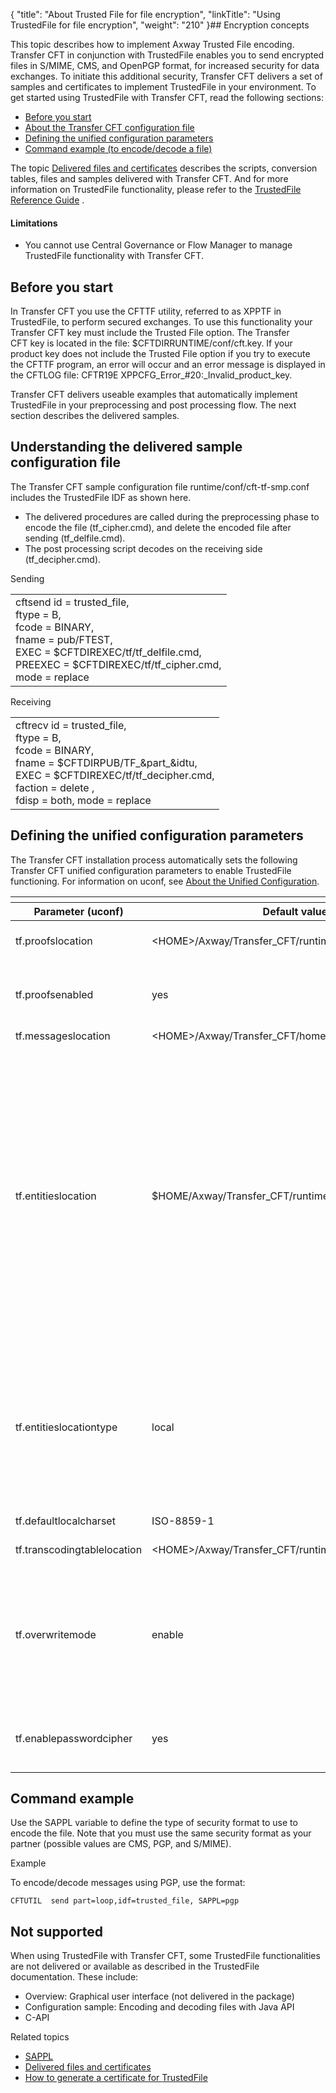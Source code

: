 {
    "title": "About Trusted File for file encryption",
    "linkTitle": "Using TrustedFile for file encryption",
    "weight": "210"
}## Encryption concepts

This topic describes how to implement Axway Trusted File encoding. <span class="mc-variable axway_variables.Component_Short_Name variable">Transfer CFT</span> in conjunction with TrustedFile enables you to send encrypted files in S/MIME, CMS, and OpenPGP format, for increased security for data exchanges. To initiate this additional security, Transfer CFT delivers a set of samples and certificates to implement TrustedFile in your environment. To get started using TrustedFile with Transfer CFT, read the following sections:

-   [Before you start](#Before)
-   [About the Transfer CFT configuration file](#Transfer)
-   [Defining the unified configuration parameters](#Defining)
-   [Command example (to encode/decode a file)](#Command)

The topic [Delivered files and certificates](tf_delivered_files_certficates) describes the scripts, conversion tables, files and samples delivered with Transfer CFT. And for more information on TrustedFile functionality, please refer to the [TrustedFile Reference Guide](#) .

#### Limitations

-   You cannot use <span class="mc-variable Primary.CG or_UM variable">Central Governance</span> or <span class="mc-variable suite_variables.FlowManager variable">Flow Manager</span> to manage <span class="mc-variable suite_variables.TrustedFileName variable">TrustedFile</span> functionality with <span class="mc-variable axway_variables.Component_Short_Name variable">Transfer CFT</span>.

<span id="Before"></span>

## Before you start

In Transfer CFT you use the CFTTF utility, referred to as XPPTF in TrustedFile, to perform secured exchanges. To use this functionality your Transfer CFT key must include the Trusted File option. The Transfer CFT key is located in the file: <span class="code">$CFTDIRRUNTIME/conf/cft.key</span>. If your product key does not include the Trusted File option if you try to execute the CFTTF program, an error will occur and an error message is displayed in the CFTLOG file: <span class="code">CFTR19E XPPCFG\_Error\_#20:\_Invalid\_product\_key</span>.

Transfer CFT delivers useable examples that automatically implement TrustedFile in your preprocessing and post processing flow. The next section describes the delivered samples.

<span id="Transfer"></span>

## Understanding the delivered sample configuration file

The Transfer CFT sample configuration file <span class="code">runtime/conf/cft-tf-smp.conf</span> includes the TrustedFile IDF as shown here.

-   The delivered procedures are called during the preprocessing phase to encode the file (tf\_cipher.cmd), and delete the encoded file after sending (tf\_delfile.cmd).
-   The post processing script decodes on the receiving side (tf\_decipher.cmd).

Sending

<table>
   <tbody>
      <tr>
         <td>cftsend id = trusted_file,<br />
ftype = B,<br />
fcode = BINARY,<br />
fname = pub/FTEST,<br />
EXEC = $CFTDIREXEC/tf/tf_delfile.cmd,<br />
PREEXEC = $CFTDIREXEC/tf/tf_cipher.cmd,<br />
mode = replace         </td>
      </tr>
   </tbody>
</table>

Receiving

<table>
   <tbody>
      <tr>
         <td>cftrecv id = trusted_file,<br />
ftype = B,<br />
fcode = BINARY,<br />
fname = $CFTDIRPUB/TF_&amp;part_&amp;idtu,<br />
EXEC = $CFTDIREXEC/tf/tf_decipher.cmd,<br />
faction = delete ,<br />
fdisp = both,
mode = replace         </td>
      </tr>
   </tbody>
</table>

<span id="Defining"></span>

## Defining the unified configuration parameters

The Transfer CFT installation process automatically sets the following Transfer CFT unified configuration parameters to enable <span class="mc-variable suite_variables.TrustedFileName variable">TrustedFile</span> functioning. For information on uconf, see [About the Unified Configuration](../../admin_intro/uconf).

<table>
   <th>
      <tr>
<th>Parameter (uconf)         </th>
<th>Default values         </th>
<th>Description         </th>
      </tr>
   </thead>
   <tbody>
      <tr>
         <td>tf.proofslocation         </td>
         <td>&lt;HOME&gt;/Axway/Transfer_CFT/runtime/data/tf         </td>
         <td>References the absolute path to the directory that the product uses to generate proofs         </td>
      </tr>
      <tr>
         <td>tf.proofsenabled         </td>
         <td>yes         </td>
         <td>Indicates whether proofs are enabled or not. This field takes the value yes or no (yes by default). If the value is set to no, the generation of proofs is deactivated         </td>
      </tr>
      <tr>
         <td>tf.messageslocation         </td>
         <td>&lt;HOME&gt;/Axway/Transfer_CFT/home/distrib/tf/english         </td>
         <td>Transfer CFT runtime directory         </td>
      </tr>
      <tr>
         <td>tf.entitieslocation         </td>
         <td>$HOME/Axway/Transfer_CFT/runtime/conf/tf/entities.xml         </td>
         <td><p>Indicates the TrustedFile configuration path.</p>
<p>If the <span class="bold_in_para">tf.entitieslocationtype</span> is:</p>
<ul>
<li>Local: Points locally to the entities.xml file by default</li>
<li>Remote: Configures the PassPort PS server host and listening port. Enter the same values that are used in the unified configuration for the following PassPort values:<br />
&lt;xppServer host="<span class="bold_in_para">pki.passport.hostname</span>"&gt;, &lt;xp3Protocol port="<span class="bold_in_para">pki.passport.port</span>"&gt;<br />
<span class="bold_in_para">Example</span>: <span class="code">&lt;xppServer host="172.17.171.202"&gt;, &lt;xp3Protocol port="7000"&gt;</span></li>
</ul>
<p>See <a href="../../admin_intro/uconf/uconf_pki">Unified Configuration: PKI PassPort PS</a>.</p>         </td>
      </tr>
      <tr>
         <td>tf.entitieslocationtype         </td>
         <td>local         </td>
         <td><p>Defines the type of TrustedFile configuration.
The configuration path is defined in <span class="bold_in_para">tf.entitieslocation</span>.</p>
<ul>
<li>Local: Indicates that Trusted File is configured in standalone mode (locally)</li>
<li>Remote: Indicates that Trusted File is configured with PassPort PS using the PassPort PS host and listening port</li>
</ul>         </td>
      </tr>
      <tr>
         <td>tf.defaultlocalcharset         </td>
         <td>ISO-8859-1         </td>
         <td>Default character set for the platform         </td>
      </tr>
      <tr>
         <td>tf.transcodingtablelocation         </td>
         <td>&lt;HOME&gt;/Axway/Transfer_CFT/runtime/conf/tf/transcoding.tbl         </td>
         <td>Absolute path to the character set conversion reference table         </td>
      </tr>
      <tr>
         <td>tf.overwritemode         </td>
         <td>enable         </td>
         <td>Defines how Axway TrustedFile behaves when it must open an existing plain file, acknowledgement or envelope in write mode. If this element is set to the value yes or enable, Axway TrustedFile overwrites the existing output files. Otherwise, it does not open the files and interrupts the current operation with an error message. Its default value is enable         </td>
      </tr>
      <tr>
         <td>tf.enablepasswordcipher         </td>
         <td>yes         </td>
         <td>Indicates that entities passphrases, either in the entities definition file (entities.xml) or in the operation description file, are stored in a ciphered format.         </td>
      </tr>
   </tbody>
</table>

<span id="Command"></span>

## Command example

Use the SAPPL variable to define the type of security format to use to encode the file. Note that you must
use the same security format as your partner (possible values are CMS, PGP, and S/MIME).

Example

To encode/decode messages using PGP, use the format:


    CFTUTIL  send part=loop,idf=trusted_file, SAPPL=pgp

## Not supported

When using <span class="mc-variable suite_variables.TrustedFileName variable">TrustedFile</span> with Transfer CFT, some <span class="mc-variable suite_variables.TrustedFileName variable">TrustedFile</span> functionalities are not delivered or available as described in the <span class="mc-variable suite_variables.TrustedFileName variable">TrustedFile</span> documentation. These include:

-   Overview: Graphical user interface (not delivered in the package)
-   Configuration sample: Encoding and decoding files with Java API
-   C-API

Related topics

-   [SAPPL](../../c_intro_userinterfaces/command_summary/parameter_intro/sappl)
-   [Delivered files and certificates](tf_delivered_files_certficates)
-   [How to generate a certificate for <span class="mc-variable suite_variables.TrustedFileName variable">TrustedFile</span>](tf_generate_cert)
